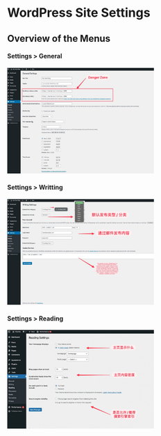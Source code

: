 # WordPress Site Settings 





## Overview of the Menus 



#### Settings > General 

<img src="assets/image-20230503090542084.png" alt="image-20230503090542084" style="zoom:33%;" /> 

#### Settings > Writting 

<img src="assets/2023.05.03%20-%2009_05_58%20-%20%20%5BGoogle%20Chrome-Writing%20Settings%20%E2%80%B9%20My%20Great%20Blog%20%E2%80%94%20WordPress%5D%20-.jpg" alt="2023.05.03 - 09_05_58 -  [Google Chrome-Writing Settings ' My Great Blog — WordPress] -" style="zoom:33%;" /> 

#### Settings > Reading 

<img src="assets/2023.05.03%20-%2009_01_30%20-%20%20%5BGoogle%20Chrome-Navigating%20the%20settings%20menu%5D%20-.jpg" alt="2023.05.03 - 09_01_30 -  [Google Chrome-Navigating the settings menu] -" style="zoom:33%;" /> 



